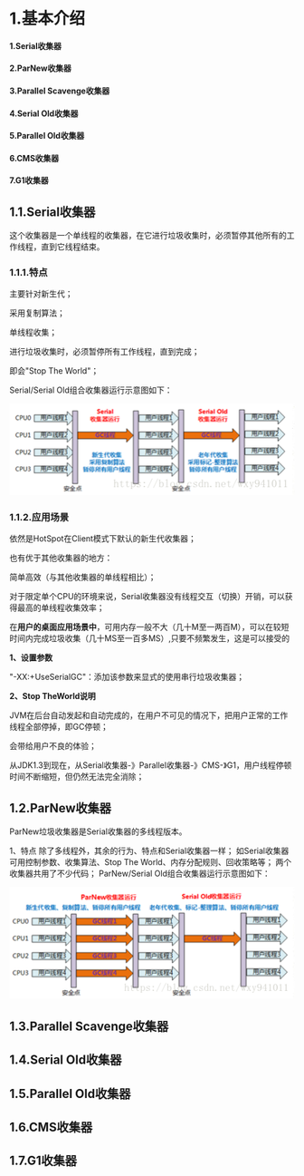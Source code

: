 # 1.基本介绍

#### 1.Serial收集器

#### 2.ParNew收集器

#### 3.Parallel Scavenge收集器

#### 4.Serial Old收集器

#### 5.Parallel Old收集器

#### 6.CMS收集器

#### 7.G1收集器

## 1.1.Serial收集器

这个收集器是一个单线程的收集器，在它进行垃圾收集时，必须暂停其他所有的工作线程，直到它线程结束。

### 1.1.1.特点

主要针对新生代；

采用复制算法；

单线程收集；

进行垃圾收集时，必须暂停所有工作线程，直到完成；

即会"Stop The World"；

Serial/Serial Old组合收集器运行示意图如下：

![](/static/image/20180611160921828.png)

### 1.1.2.应用场景

依然是HotSpot在Client模式下默认的新生代收集器；

也有优于其他收集器的地方：

简单高效（与其他收集器的单线程相比）；

对于限定单个CPU的环境来说，Serial收集器没有线程交互（切换）开销，可以获得最高的单线程收集效率；

在**用户的桌面应用场景中**，可用内存一般不大（几十M至一两百M），可以在较短时间内完成垃圾收集（几十MS至一百多MS）,只要不频繁发生，这是可以接受的

**1、设置参数**

"-XX:+UseSerialGC"：添加该参数来显式的使用串行垃圾收集器；

**2、Stop TheWorld说明**

JVM在后台自动发起和自动完成的，在用户不可见的情况下，把用户正常的工作线程全部停掉，即GC停顿；

会带给用户不良的体验；

从JDK1.3到现在，从Serial收集器-》Parallel收集器-》CMS-》G1，用户线程停顿时间不断缩短，但仍然无法完全消除；

## 1.2.ParNew收集器

ParNew垃圾收集器是Serial收集器的多线程版本。

1、特点
除了多线程外，其余的行为、特点和Serial收集器一样；
如Serial收集器可用控制参数、收集算法、Stop The World、内存分配规则、回收策略等；
两个收集器共用了不少代码；
ParNew/Serial Old组合收集器运行示意图如下：



![](/static/image/2018061116094429.png)

## 1.3.Parallel Scavenge收集器

## 1.4.Serial Old收集器

## 1.5.Parallel Old收集器

## 1.6.CMS收集器

## 1.7.G1收集器



